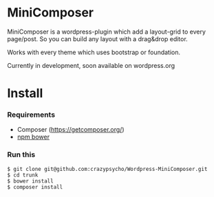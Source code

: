 # MiniComposer

MiniComposer is a wordpress-plugin which add a layout-grid to every page/post.
So you can build any layout with a drag&drop editor.

Works with every theme which uses bootstrap or foundation.

Currently in development, soon available on wordpress.org

# Install
### Requirements
- Composer (https://getcomposer.org/)
- [npm bower](http://bower.io/)

### Run this
```
$ git clone git@github.com:crazypsycho/Wordpress-MiniComposer.git
$ cd trunk
$ bower install
$ composer install
```
